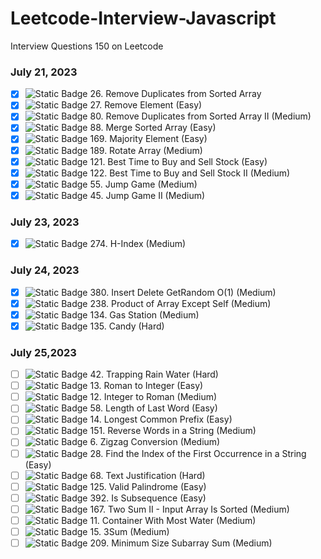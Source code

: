 # Leetcode-Interview-Javascript
Interview Questions 150 on Leetcode
### July 21, 2023
- [X] ![Static Badge](https://img.shields.io/badge/Easy-:badgeContent?color=green) 26. Remove Duplicates from Sorted Array 
- [X] ![Static Badge](https://img.shields.io/badge/Easy-:badgeContent?color=green) 27. Remove Element (Easy)
- [X] ![Static Badge](https://img.shields.io/badge/Medium-:badgeContent?color=gold) 80. Remove Duplicates from Sorted Array II (Medium)
- [X] ![Static Badge](https://img.shields.io/badge/Easy-:badgeContent?color=green) 88. Merge Sorted Array (Easy)
- [X] ![Static Badge](https://img.shields.io/badge/Easy-:badgeContent?color=green) 169. Majority Element (Easy)
- [X] ![Static Badge](https://img.shields.io/badge/Medium-:badgeContent?color=gold) 189. Rotate Array (Medium)
- [X] ![Static Badge](https://img.shields.io/badge/Easy-:badgeContent?color=green) 121. Best Time to Buy and Sell Stock (Easy)
- [X] ![Static Badge](https://img.shields.io/badge/Medium-:badgeContent?color=gold) 122. Best Time to Buy and Sell Stock II (Medium)
- [X] ![Static Badge](https://img.shields.io/badge/Medium-:badgeContent?color=gold) 55. Jump Game (Medium)
- [X] ![Static Badge](https://img.shields.io/badge/Medium-:badgeContent?color=gold) 45. Jump Game II (Medium)
### July 23, 2023
- [X] ![Static Badge](https://img.shields.io/badge/Medium-:badgeContent?color=gold) 274. H-Index (Medium)
### July 24, 2023
- [X] ![Static Badge](https://img.shields.io/badge/Medium-:badgeContent?color=gold) 380. Insert Delete GetRandom O(1) (Medium)
- [X] ![Static Badge](https://img.shields.io/badge/Medium-:badgeContent?color=gold) 238. Product of Array Except Self (Medium)
- [X] ![Static Badge](https://img.shields.io/badge/Medium-:badgeContent?color=gold) 134. Gas Station (Medium)
- [X] ![Static Badge](https://img.shields.io/badge/Hard-:badgeContent?color=red) 135. Candy (Hard)
### July 25,2023
- [ ] ![Static Badge](https://img.shields.io/badge/Hard-:badgeContent?color=red) 42. Trapping Rain Water (Hard)
- [ ] ![Static Badge](https://img.shields.io/badge/Easy-:badgeContent?color=green) 13. Roman to Integer (Easy)
- [ ] ![Static Badge](https://img.shields.io/badge/Medium-:badgeContent?color=gold) 12. Integer to Roman (Medium)
- [ ] ![Static Badge](https://img.shields.io/badge/Easy-:badgeContent?color=green) 58. Length of Last Word (Easy)
- [ ] ![Static Badge](https://img.shields.io/badge/Easy-:badgeContent?color=green) 14. Longest Common Prefix (Easy)
- [ ] ![Static Badge](https://img.shields.io/badge/Medium-:badgeContent?color=gold) 151. Reverse Words in a String (Medium)
- [ ] ![Static Badge](https://img.shields.io/badge/Medium-:badgeContent?color=gold) 6. Zigzag Conversion (Medium)
- [ ] ![Static Badge](https://img.shields.io/badge/Easy-:badgeContent?color=green) 28. Find the Index of the First Occurrence in a String (Easy)
- [ ] ![Static Badge](https://img.shields.io/badge/Hard-:badgeContent?color=red) 68. Text Justification (Hard)
- [ ] ![Static Badge](https://img.shields.io/badge/Easy-:badgeContent?color=green) 125. Valid Palindrome (Easy)
- [ ] ![Static Badge](https://img.shields.io/badge/Easy-:badgeContent?color=green) 392. Is Subsequence (Easy)
- [ ] ![Static Badge](https://img.shields.io/badge/Medium-:badgeContent?color=gold) 167. Two Sum II - Input Array Is Sorted (Medium)
- [ ] ![Static Badge](https://img.shields.io/badge/Medium-:badgeContent?color=gold) 11. Container With Most Water (Medium)
- [ ] ![Static Badge](https://img.shields.io/badge/Medium-:badgeContent?color=gold) 15. 3Sum (Medium)
- [ ] ![Static Badge](https://img.shields.io/badge/Medium-:badgeContent?color=gold) 209. Minimum Size Subarray Sum (Medium)
